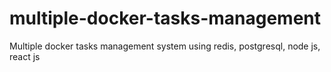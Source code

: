 # multiple-docker-tasks-management
Multiple docker tasks management system using redis, postgresql, node js, react js 
